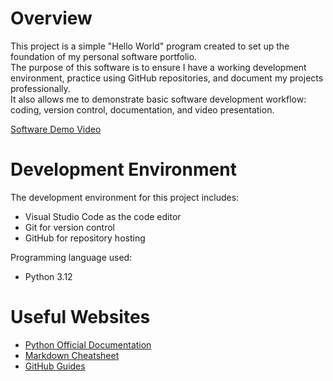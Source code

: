# Overview

This project is a simple "Hello World" program created to set up the foundation of my personal software portfolio.  
The purpose of this software is to ensure I have a working development environment, practice using GitHub repositories, and document my projects professionally.  
It also allows me to demonstrate basic software development workflow: coding, version control, documentation, and video presentation.  

[Software Demo Video](https://youtu.be/mvVYcr0Es70)

# Development Environment

The development environment for this project includes:
* Visual Studio Code as the code editor
* Git for version control
* GitHub for repository hosting  

Programming language used:
* Python 3.12  

# Useful Websites

* [Python Official Documentation](https://docs.python.org/3/)  
* [Markdown Cheatsheet](https://www.markdownguide.org/cheat-sheet/)  
* [GitHub Guides](https://guides.github.com/)  
